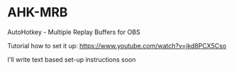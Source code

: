 # AHK-MRB
AutoHotkey - Multiple Replay Buffers for OBS

Tutorial how to set it up:
https://www.youtube.com/watch?v=jkd8PCX5Cso

I'll write text based set-up instructions soon
